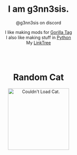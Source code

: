 <h1 align="center">I am g3nn3sis.</h1>  
<p align="center"> @g3nn3sis on discord </p>  

<p align="center">  
  I like making mods for <a href="https://www.gorillatagvr.com">Gorilla Tag</a> <br>
  I also like making stuff in <a href="https://www.python.org">Python</a> <br>
  My <a href="https://www.linktr.ee/g3nn3sis">LinkTree</a> <br>
</p>
<br>
<br>
<h1 align="center">Random Cat</h1>  
<p align="center">
  <img src="https://cataas.com/cat" alt="Couldn't Load Cat." style="width:200; height:200;">
</p>

